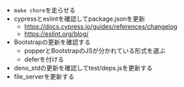 * `make chore`を走らせる
* cypressとeslintを確認してpackage.jsonを更新
   * https://docs.cypress.io/guides/references/changelog
   * https://eslint.org/blog/
* Bootstrapの更新を確認する
   * popperとBootstrapのJSが分かれている形式を選ぶ
   * deferを付ける
* deno_stdの更新を確認してtest/deps.jsを更新する
* file_serverを更新する
